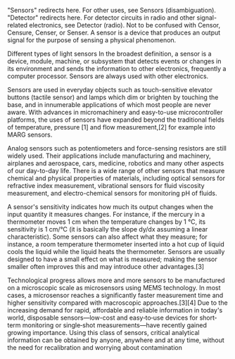 "Sensors" redirects here. For other uses, see Sensors (disambiguation).
"Detector" redirects here. For detector circuits in radio and other signal-related electronics, see Detector (radio).
Not to be confused with Censor, Censure, Censer, or Senser.
A sensor is a device that produces an output signal for the purpose of sensing a physical phenomenon.


Different types of light sensors
In the broadest definition, a sensor is a device, module, machine, or subsystem that detects events or changes in its environment and sends the information to other electronics, frequently a computer processor. Sensors are always used with other electronics.

Sensors are used in everyday objects such as touch-sensitive elevator buttons (tactile sensor) and lamps which dim or brighten by touching the base, and in innumerable applications of which most people are never aware. With advances in micromachinery and easy-to-use microcontroller platforms, the uses of sensors have expanded beyond the traditional fields of temperature, pressure [1] and flow measurement,[2] for example into MARG sensors.

Analog sensors such as potentiometers and force-sensing resistors are still widely used. Their applications include manufacturing and machinery, airplanes and aerospace, cars, medicine, robotics and many other aspects of our day-to-day life. There is a wide range of other sensors that measure chemical and physical properties of materials, including optical sensors for refractive index measurement, vibrational sensors for fluid viscosity measurement, and electro-chemical sensors for monitoring pH of fluids.

A sensor's sensitivity indicates how much its output changes when the input quantity it measures changes. For instance, if the mercury in a thermometer moves 1  cm when the temperature changes by 1 °C, its sensitivity is 1 cm/°C (it is basically the slope dy/dx assuming a linear characteristic). Some sensors can also affect what they measure; for instance, a room temperature thermometer inserted into a hot cup of liquid cools the liquid while the liquid heats the thermometer. Sensors are usually designed to have a small effect on what is measured; making the sensor smaller often improves this and may introduce other advantages.[3]

Technological progress allows more and more sensors to be manufactured on a microscopic scale as microsensors using MEMS technology. In most cases, a microsensor reaches a significantly faster measurement time and higher sensitivity compared with macroscopic approaches.[3][4] Due to the increasing demand for rapid, affordable and reliable information in today's world, disposable sensors—low-cost and easy‐to‐use devices for short‐term monitoring or single‐shot measurements—have recently gained growing importance. Using this class of sensors, critical analytical information can be obtained by anyone, anywhere and at any time, without the need for recalibration and worrying about contamination
